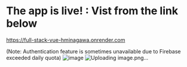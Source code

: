 # The app is live! : Vist from the link below
https://full-stack-vue-hminagawa.onrender.com

(Note: Authentication feature is sometimes unavailable due to Firebase exceeded daily quota)
![image](https://github.com/hikaruminagawa/vuejs-creating-and-hosting-a-full-stack-site-4359014/assets/96165184/86b42e0f-23f9-4164-9401-1a8839155230)
![Uploading image.png…]()
